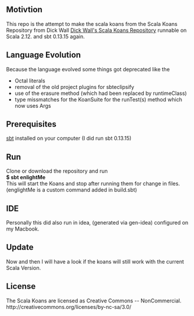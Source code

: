 <h2>Motivtion</h2>
This repo is the attempt to make the scala koans from the Scala Koans Repository from Dick Wall 
<a href="http://bitbucket.org/dickwall/scala-koans/wiki/Home">Dick Wall's Scala Koans Repository</a> runnable on Scala 2.12. and sbt 0.13.15 again.

<h2>Language Evolution</h2>
Because the language evolved some things got deprecated like the 
<ul>
<li>Octal literals</li>
<li>removal of the old project plugins for sbteclipsify</li>
<li>use of the erasure method (which had been replaced by runtimeClass)</li>
<li>type missmatches for the KoanSuite for the runTest(s) method which now uses Args</li>
</ul>

<h2>Prerequisites</h2>
<a href="http://www.scala-sbt.org/index.html">sbt</a> installed on your computer (I did run sbt 0.13.15)

<h2>Run</h2>
Clone or download the repository and run <br/><b>$ sbt enlightMe</b>
<br/> 
This will start the Koans and stop after running them for change in files.
<br/>(englightMe is a custom command added in build.sbt)


<h2>IDE</h2>
Personally this did also run in idea, (generated via gen-idea) configured on my Macbook.

<h2>Update</h2>
Now and then I will have a look if the koans will still work with the current Scala Version.


<h2>License</h2>
The Scala Koans are licensed as Creative Commons -- NonCommercial. http://creativecommons.org/licenses/by-nc-sa/3.0/